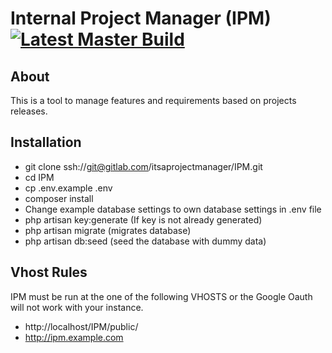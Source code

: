 Internal Project Manager (IPM) [![Latest Master Build](https://gitlab.com/itsaprojectmanager/IPM/badges/master/pipeline.svg)](https://gitlab.com/itsaprojectmanager/IPM/commits/master)
=====================
About
-----
This is a tool to manage features and requirements based on projects releases.

Installation
------------
- git clone ssh://git@gitlab.com/itsaprojectmanager/IPM.git
- cd IPM
- cp .env.example .env
- composer install
- Change example database settings to own database settings in .env file
- php artisan key:generate (If key is not already generated)
- php artisan migrate (migrates database)
- php artisan db:seed (seed the database with dummy data)

Vhost Rules
-----

IPM must be run at the one of the following VHOSTS or the Google Oauth will not work with your instance.

- http://localhost/IPM/public/
- http://ipm.example.com